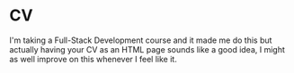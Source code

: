 # CV

I'm taking a Full-Stack Development course and it made me do this but actually having your CV as an HTML page sounds like a good idea, I might as well improve on this whenever I feel like it.
